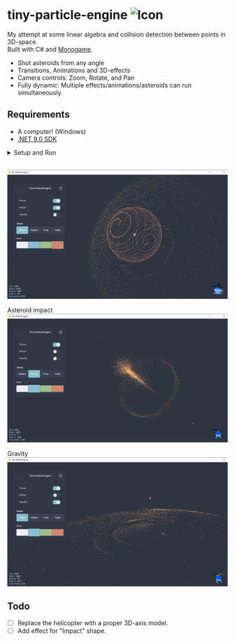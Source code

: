 
# tiny-particle-engine ![Icon](Assets/Icons/IconNew_32x32.ico) 

My attempt at some linear algebra and collision detection between points in 3D-space.   
Built with C# and [Monogame](https://monogame.net/).  

* Shot asteroids from any angle
* Transitions, Animations and 3D-effects
* Camera controls: Zoom, Rotate, and Pan
* Fully dynamic: Multiple effects/animations/asteroids can run simultaneously

## Requirements
* A computer! (Windows)
* [.NET 9.0 SDK](https://dotnet.microsoft.com/en-us/download/dotnet)    
  
<details>
<summary>Setup and Run</summary>  

```
git clone https://github.com/Peppson/tiny-particle-engine.git &&
cd tiny-particle-engine/src &&
dotnet run -c Release
```

</details>    
&nbsp;  

![Random sphere](./Images/RandomSphere.png)  

Asteroid impact
![Impact](./Images/SingleImpact.png)

Gravity
![Gravity](./Images/GravityFloor.png) 


## Todo
- [ ] Replace the helicopter with a proper 3D-axis model.
- [ ] Add effect for "Impact" shape.
&nbsp;
